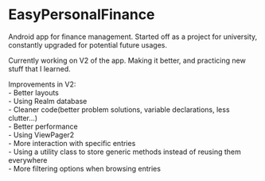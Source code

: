 # EasyPersonalFinance
Android app for finance management. Started off as a project for university, constantly upgraded for potential future usages.

Currently working on V2 of the app. Making it better, and practicing new stuff that I learned.

Improvements in V2:  
	- Better layouts  
	- Using Realm database  
	- Cleaner code(better problem solutions, variable declarations, less clutter...)  
	- Better performance  
	- Using ViewPager2  
	- More interaction with specific entries  
	- Using a utility class to store generic methods instead of reusing them everywhere  
	- More filtering options when browsing entries
